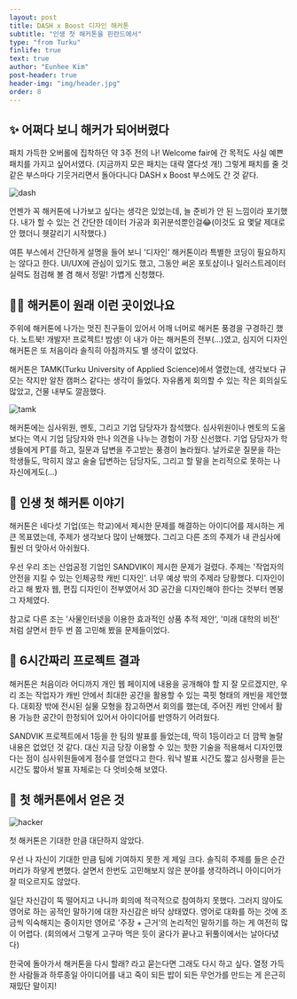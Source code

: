 ```yaml
---
layout: post
title: DASH x Boost 디자인 해커톤
subtitle: "인생 첫 해커톤을 핀란드에서"
type: "from Turku"
finlife: true
text: true
author: "Eunhee Kim"
post-header: true
header-img: "img/header.jpg"
order: 8
---
```

## ✨ 어쩌다 보니 해커가 되어버렸다

패치 가득한 오버롤에 집착하던 약 3주 전의 나! Welcome fair에 간 목적도 사실 예쁜 패치를 가지고 싶어서였다. (지금까지 모은 패치는 대략 열다섯 개!) 그렇게 패치를 줄 것 같은 부스마다 기웃거리면서 돌아다니다 DASH x Boost 부스에도 간 것 같다.

![dash](/img/intro.jpg)

언젠가 꼭 해커톤에 나가보고 싶다는 생각은 있었는데, 늘 준비가 안 된 느낌이라 포기했다. 내가 할 수 있는 건 간단한 데이터 가공과 회귀분석뿐인걸😂(이것도 요 몇달 제대로 안 했더니 헷갈리기 시작했다.)

여튼 부스에서 간단하게 설명을 들어 보니 '디자인' 해커톤이라 특별한 코딩이 필요하지는 않다고 한다. UI/UX에 관심이 있기도 했고, 그동안 써온 포토샵이나 일러스트레이터 실력도 점검해 볼 겸 해서 정말! 가볍게 신청했다. 



## 👩‍💻 해커톤이 원래 이런 곳이었나요

주위에 해커톤에 나가는 멋진 친구들이 있어서 어깨 너머로 해커톤 풍경을 구경하긴 했다. 노트북! 개발자! 프로젝트! 밤샘! 이 내가 아는 해커톤의 전부(...)였고, 심지어 디자인 해커톤은 또 처음이라 솔직히 아침까지도 별 생각이 없었다. 

해커톤은 TAMK(Turku University of Applied Science)에서 열렸는데, 생각보다 규모는 작지만 알찬 캠퍼스 같다는 생각이 들었다. 자유롭게 회의할 수 있는 작은 회의실도 많았고, 건물 내부도 깔끔했다. 

![tamk](/img/tamk.jpg)

해커톤에는 심사위원, 멘토, 그리고 기업 담당자가 참석했다. 심사위원이나 멘토의 도움보다는 역시 기업 담당자와 만나 의견을 나누는 경험이 가장 신선했다. 기업 담당자가 학생들에게 PT를 하고, 질문과 답변을 주고받는 풍경이 놀라웠다. 날카로운 질문을 하는 학생들도, 막히지 않고 술술 답변하는 담당자도, 그리고 할 말을 논리적으로 못하는 나 자신에게도(...)



## 🤸 인생 첫 해커톤 이야기

해커톤은 네다섯 기업(또는 학교)에서 제시한 문제를 해결하는 아이디어를 제시하는 게 큰 목표였는데, 주제가 생각보다 많이 난해했다. 그리고 다른 조의 주제가 내 관심사에 훨씬 더 맞아서 아쉬웠다.

우선 우리 조는 산업공정 기업인 SANDVIK이 제시한 문제가 걸렸다. 주제는 '작업자의 안전을 지킬 수 있는 인체공학 캐빈 디자인'. 너무 예상 밖의 주제라 당황했다. 디자인이라고 해 봤자 웹, 편집 디자인이 전부였어서 3D 공간을 디자인해야 한다는 것부터 멘붕 그 자체였다.

참고로 다른 조는 '사물인터넷을 이용한 효과적인 상품 추적 제안', '미래 대학의 비전' 처럼 살면서 한두 번 쯤 고민해 봤을 문제들이었다. 



## 🤪 6시간짜리 프로젝트 결과

해커톤은 처음이라 어디까지 개인 웹 페이지에 내용을 공개해야 할 지 잘 모르겠지만, 우리 조는 작업자가 캐빈 안에서 최대한 공간을 활용할 수 있는 콕핏 형태의 캐빈을 제안했다. 대회장 밖에 전시된 실물 모형을 참고하면서 회의를 했는데, 주어진 캐빈 안에서 활용 가능한 공간이 한정되어 있어서 아이디어를 반영하기 어려웠다. 

SANDVIK 프로젝트에서 1등을 한 팀의 발표를 들었는데, 딱히 1등이라고 더 깜짝 놀랄 내용은 없었던 것 같다. 대신 지금 당장 이용할 수 있는 핫한 기술을 적용해서 디자인했다는 점이 심사위원들에게 점수를 얻었다고 한다. 워낙 발표 시간도 짧고 심사평을 듣는 시간도 짧아서 발표 자체로는 다 엇비슷해 보였다.



## 🔋 첫 해커톤에서 얻은 것

![hacker](/img/hacker.jpg)

첫 해커톤은 기대한 만큼 대단하지 않았다. 

우선 나 자신이 기대한 만큼 팀에 기여하지 못한 게 제일 크다. 솔직히 주제를 들은 순간 머리가 하얗게 변했다. 살면서 한번도 고민해보지 않은 분야를 생각하려니 아이디어가 잘 떠오르지도 않았다. 

일단 자신감이 뚝 떨어지고 나니까 회의에 적극적으로 참여하지 못했다. 그러지 않아도 영어로 하는 공적인 말하기에 대한 자신감은 바닥 상태였다. 영어로 대화를 하는 것에 조금씩 익숙해지는 중이지만 영어로 '주장 + 근거'의 논리적인 말하기를 하는 게 여전히 많이 어렵다. (회의에서 그렇게 고구마 먹은 듯이 굴다가 끝나고 뒤풀이에서는 날아다녔다)

한국에 돌아가서 해커톤을 다시 할래? 라고 묻는다면 그래도 다시 하고 싶다. 열정 가득한 사람들과 하루종일 아이디어를 내고 죽이 되든 밥이 되든 무언가를 만드는 게 은근히 재밌단 말이지!